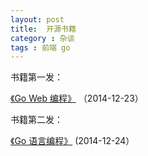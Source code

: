 ```yaml
---
layout: post
title:  开源书籍
category : 杂谈
tags : 前端 go
---
```



书籍第一发：

[《Go Web 编程》](http://www.ssy.me/web_go/) （2014-12-23）

书籍第二发：

[《Go 语言编程》](http://www.ssy.me/go_program/)  (2014-12-24）